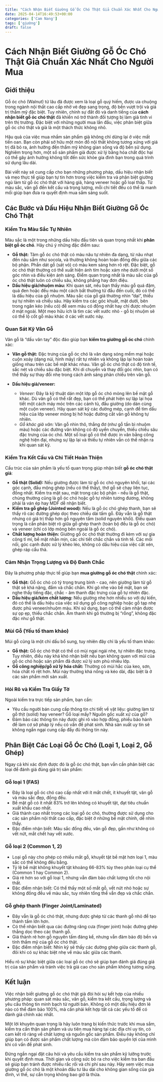 ```yaml
---
title: "Cách Nhận Biết Giường Gỗ Óc Chó Thật Giả Chuẩn Xác Nhất Cho Người Mua"
date: 2025-04-14T16:49:53+00:00
categories: ['Cam Nang']
tags: ['giường']
draft: false
---
```

# Cách Nhận Biết Giường Gỗ Óc Chó Thật Giả Chuẩn Xác Nhất Cho Người Mua

## Giới thiệu

Gỗ óc chó (Walnut) từ lâu đã được xem là loại gỗ quý hiếm, được ưa chuộng trong ngành nội thất cao cấp nhờ vẻ đẹp sang trọng, độ bền vượt trội và giá trị thẩm mỹ đặc biệt. Tuy nhiên, chính sự đắt đỏ và danh tiếng của **cách nhận biết gỗ óc chó thật** đã khiến nó trở thành đối tượng bị làm giả tinh vi trên thị trường. Đặc biệt với những người mua lần đầu, việc phân biệt giữa gỗ óc chó thật và giả là một thách thức không nhỏ.

Hậu quả của việc mua nhầm sản phẩm giả không chỉ dừng lại ở việc mất tiền oan. Bạn còn phải sở hữu một món đồ nội thất không tương xứng với giá trị đã bỏ ra, ảnh hưởng đến thẩm mỹ không gian sống và độ bền sử dụng. Nghiêm trọng hơn, một số sản phẩm giả được xử lý bằng hóa chất độc hại có thể gây ảnh hưởng không tốt đến sức khỏe gia đình bạn trong quá trình sử dụng lâu dài.

Bài viết này sẽ cung cấp cho bạn những phương pháp, dấu hiệu nhận biết và mẹo thực tế giúp bạn tự tin hơn trong việc kiểm tra và phân biệt giường ngủ làm từ gỗ óc chó thật với hàng giả, hàng veneer hoặc gỗ loại thấp. Từ màu sắc, vân gỗ đến kết cấu và trọng lượng, mỗi chi tiết đều có thể là manh mối giúp bạn đưa ra quyết định mua sắm sáng suốt.

## Các Bước và Dấu Hiệu Nhận Biết Giường Gỗ Óc Chó Thật

### Kiểm Tra Màu Sắc Tự Nhiên

Màu sắc là một trong những dấu hiệu đầu tiên và quan trọng nhất khi **phân biệt gỗ óc chó**. Hãy chú ý những đặc điểm sau:

* **Gỗ thật:** Tâm gỗ óc chó thật có màu nâu tự nhiên đa dạng, từ nâu nhạt đến nâu sẫm như socola, và thường không hoàn toàn đồng đều giữa các bộ phận. Phần dát gỗ (sát vỏ) có màu kem sáng hơn rõ rệt. Đặc biệt, gỗ óc chó thật thường có thể xuất hiện ánh tím hoặc xám nhẹ dưới một số góc nhìn và điều kiện ánh sáng. Điểm quan trọng nhất là màu sắc của gỗ óc chó thật luôn có chiều sâu, không phẳng hay đơn điệu.
* **Dấu hiệu giả/nhuộm màu:** Khi quan sát, nếu bạn thấy màu gỗ quá đậm, quá đen hoặc đều màu một cách bất thường từ đầu đến cuối, đó có thể là dấu hiệu của gỗ nhuộm. Màu sắc của gỗ giả thường nhìn “dại”, thiếu sự tự nhiên và chiều sâu. Hãy kiểm tra các góc khuất, mặt dưới, bên trong ngăn kéo (nếu có) để xem màu có đồng nhất hay chỉ được nhuộm ở mặt ngoài. Một mẹo hữu ích là tìm các vết xước nhỏ - gỗ bị nhuộm sẽ có thể lộ cốt gỗ màu khác ở các vết xước này.

### Quan Sát Kỹ Vân Gỗ

Vân gỗ là “dấu vân tay” độc đáo giúp bạn **kiểm tra giường gỗ óc chó** chính xác:

* **Vân gỗ thật:** Đặc trưng của gỗ óc chó là vân dạng sóng mềm mại hoặc cuộn xoáy (dạng núi, hình mây) rất tự nhiên và không lặp lại hoàn toàn giống nhau trên các bề mặt khác nhau. Vân gỗ óc chó thật có độ tinh tế, sắc nét và chiều sâu đặc biệt. Khi di chuyển và thay đổi góc nhìn, bạn có thể thấy sự thay đổi nhẹ trong cách ánh sáng phản chiếu trên vân gỗ.
* **Dấu hiệu giả/veneer:**

  + *Veneer:* Đây là kỹ thuật dán một lớp gỗ óc chó mỏng lên bề mặt gỗ khác. Dù vân gỗ có thể rất đẹp, bạn có thể phát hiện sự lặp lại họa tiết một cách máy móc trên các cánh tủ, đầu giường (do dán cùng một cuộn veneer). Hãy quan sát kỹ các đường mép, cạnh để tìm dấu hiệu của lớp veneer mỏng bị hở hoặc đường cắt vân gỗ không tự nhiên.
  + *Gỗ khác giả vân:* Vân gỗ nhìn thô, thẳng đơ (như gỗ tần bì nhuộm màu) hoặc các đường vân không có độ uyển chuyển, thiếu chiều sâu đặc trưng của óc chó. Một số loại gỗ có thể được in vân bằng công nghệ hiện đại, nhưng sự lặp lại và thiếu tự nhiên vẫn có thể nhận ra khi quan sát kỹ.

### Kiểm Tra Kết Cấu và Chi Tiết Hoàn Thiện

Cấu trúc của sản phẩm là yếu tố quan trọng giúp nhận biết **gỗ óc chó thật giả**:

* **Gỗ thật (Solid):** Nếu giường được làm từ gỗ óc chó nguyên khối, tại các góc cạnh, đầu mộng ghép (nếu có thể thấy), thớ gỗ sẽ chạy liên tục, đồng nhất. Kiểm tra mặt sau, mặt trong các bộ phận - nếu là gỗ thật, chúng thường cũng là gỗ óc chó hoặc gỗ tự nhiên tương đương, không phải là ván ép hay MDF dễ nhận biết.
* **Kiểm tra gỗ ghép (Jointed wood):** Nếu là gỗ óc chó ghép thanh, bạn sẽ thấy rõ các đường ghép dọc theo chiều dài tấm gỗ. Đây vẫn là gỗ thật nhưng có giá trị thấp hơn gỗ nguyên tấm (solid nguyên khối). Điều quan trọng là cần phân biệt rõ giữa gỗ ghép thanh (toàn bộ đều là gỗ óc chó) và veneer (chỉ có lớp mỏng bên ngoài là gỗ óc chó).
* **Chất lượng hoàn thiện:** Giường gỗ óc chó thật thường đi kèm với sự gia công tỉ mỉ, bề mặt nhẵn mịn, các chi tiết chắc chắn và tinh tế. Các mối nối, góc cạnh được xử lý khéo léo, không có dấu hiệu của việc cắt xén, ghép ráp cẩu thả.

### Cảm Nhận Trọng Lượng và Độ Đanh Chắc

Đây là phương pháp thực tế giúp bạn **mua giường gỗ óc chó thật** chính xác:

* **Gỗ thật:** Gỗ óc chó có tỷ trọng trung bình - cao, nên giường làm từ gỗ thật sẽ khá nặng, đầm và chắc chắn. Khi gõ nhẹ vào bề mặt, bạn sẽ nghe thấy tiếng đặc, chắc - âm thanh đặc trưng của gỗ tự nhiên đặc.
* **Dấu hiệu giả/kém chất lượng:** Nếu giường nhẹ hơn nhiều so với dự kiến, đó có thể là dấu hiệu của việc sử dụng gỗ công nghiệp hoặc gỗ tạp nhẹ được phủ veneer/nhuộm màu. Khi sử dụng, bạn có thể cảm nhận được sự ọp ẹp, thiếu chắc chắn. Âm thanh khi gõ thường bị “rỗng”, không đặc đặc như gỗ thật.

### Mùi Gỗ (Yếu tố tham khảo)

Mùi gỗ cũng là một chỉ dấu bổ sung, tuy nhiên đây chỉ là yếu tố tham khảo:

* **Gỗ thật:** Gỗ óc chó thật có thể có mùi ngai ngái nhẹ, tự nhiên đặc trưng. Tuy nhiên, điều này khá khó nhận biết nếu bạn không quen với mùi của gỗ óc chó hoặc sản phẩm đã được xử lý sơn phủ nhiều lớp.
* **Gỗ công nghiệp/gỗ xử lý hóa chất:** Thường có mùi hắc của keo, sơn, hóa chất rõ rệt hơn. Mùi này thường khá nồng và kéo dài, đặc biệt là ở các sản phẩm mới sản xuất.

### Hỏi Rõ và Kiểm Tra Giấy Tờ

Ngoài kiểm tra trực tiếp sản phẩm, bạn cần:

* Yêu cầu người bán cung cấp thông tin chi tiết về vật liệu: giường làm từ gỗ thịt (solid) hay veneer? Gỗ loại mấy? Nguồn gốc xuất xứ của gỗ?
* Đảm bảo các thông tin này được ghi rõ vào hợp đồng, phiếu bảo hành để làm cơ sở pháp lý nếu có vấn đề phát sinh. Nhà sản xuất uy tín sẽ không ngần ngại cung cấp đầy đủ thông tin này.

## Phân Biệt Các Loại Gỗ Óc Chó (Loại 1, Loại 2, Gỗ Ghép)

Ngay cả khi xác định được đó là gỗ óc chó thật, bạn vẫn cần phân biệt các loại để đánh giá đúng giá trị sản phẩm:

### Gỗ loại 1 (FAS)

* Đây là loại gỗ óc chó cao cấp nhất với ít mắt chết, ít khuyết tật, vân gỗ và màu sắc đẹp, đồng đều.
* Bề mặt gỗ có ít nhất 83% trở lên không có khuyết tật, đạt tiêu chuẩn xuất khẩu cao nhất.
* Giá thành cao nhất trong các loại gỗ óc chó, thường được sử dụng cho các sản phẩm nội thất cao cấp, đặc biệt ở những bề mặt chính, dễ nhìn thấy.
* Đặc điểm nhận biết: Màu sắc đồng đều, vân gỗ đẹp, gần như không có vết nứt, mắt chết hay vết xước.

### Gỗ loại 2 (Common 1, 2)

* Loại gỗ này cho phép có nhiều mắt gỗ, khuyết tật bề mặt hơn loại 1, màu sắc có thể không đều bằng.
* Tỷ lệ bề mặt không khuyết tật khoảng 66-83% tùy theo phân loại cụ thể (Common 1 hay Common 2).
* Giá rẻ hơn so với gỗ loại 1, nhưng vẫn đảm bảo chất lượng tốt cho nội thất.
* Đặc điểm nhận biết: Có thể thấy một số mắt gỗ, vết nứt nhỏ hoặc sự không đồng đều về màu sắc, tuy nhiên tổng thể vẫn đẹp và chắc chắn.

### Gỗ ghép thanh (Finger Joint/Laminated)

* Đây vẫn là gỗ óc chó thật, nhưng được ghép từ các thanh gỗ nhỏ để tạo thành tấm lớn hơn.
* Có thể nhận biết qua các đường răng cưa (finger joint) hoặc đường ghép thẳng dọc theo các thanh gỗ.
* Giá thành rẻ hơn gỗ nguyên tấm đáng kể, nhưng vẫn đảm bảo độ bền và tính thẩm mỹ của gỗ óc chó thật.
* Đặc điểm nhận biết: Nhìn kỹ sẽ thấy các đường ghép giữa các thanh gỗ, đôi khi có sự khác biệt nhẹ về màu sắc giữa các thanh.

Hiểu rõ sự khác biệt giữa các loại gỗ óc chó sẽ giúp bạn đánh giá đúng giá trị của sản phẩm và tránh việc trả giá cao cho sản phẩm không tương xứng.

## Kết luận

Việc nhận biết giường gỗ óc chó thật giả đòi hỏi sự kết hợp của nhiều phương pháp: quan sát màu sắc, vân gỗ, kiểm tra kết cấu, trọng lượng và yêu cầu thông tin minh bạch từ người bán. Không có một dấu hiệu đơn lẻ nào có thể đảm bảo 100%, mà cần phải kết hợp tất cả các yếu tố để có đánh giá chính xác nhất.

Một lời khuyên quan trọng là hãy luôn trang bị kiến thức trước khi mua sắm, kiểm tra cẩn thận sản phẩm và ưu tiên mua hàng tại các địa chỉ uy tín, có cam kết rõ ràng về chất lượng và nguồn gốc sản phẩm. Điều này không chỉ giúp bạn có được sản phẩm chất lượng mà còn đảm bảo quyền lợi của mình khi có vấn đề phát sinh.

Đừng ngần ngại đặt câu hỏi và yêu cầu kiểm tra sản phẩm kỹ lưỡng trước khi quyết định mua. Thời gian và công sức bỏ ra cho việc kiểm tra ban đầu sẽ giúp bạn tránh được nhiều rắc rối và chi phí sau này. Hãy xem việc mua giường gỗ óc chó là một khoản đầu tư lâu dài cho không gian sống của gia đình, vì thế, sự cẩn trọng không bao giờ là thừa.